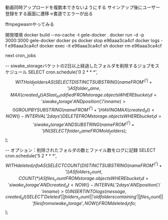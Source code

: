 動画同時アップロードを複数本できないようにする
サインアップ後にユーザー登録をする画面に遷移→書道でエラーが出る

ffmpegwasmやってみる

開発環境
docker build --no-cache -t gele-docker .
docker run -d -p 3000:3000 gele-docker
docker ps
docker stop e96aaa3ca4cf
docker logs -f e96aaa3ca4cf
docker exec -it e96aaa3ca4cf sh
docker rm e96aaa3ca4cf

next
cron_jobs

-- siwake_storageバケットの2日以上経過したフォルダを削除するジョブをスケジュール
SELECT cron.schedule('0 2 * * *', $$
  WITH old_folders AS (
    SELECT DISTINCT
      SUBSTRING(name FROM '^[^/]+') AS folder_name,
      MAX(created_at) AS last_modified
    FROM storage.objects
    WHERE bucket_id = 'siwake_storage'
      AND position('/' in name) > 0
    GROUP BY SUBSTRING(name FROM '^[^/]+')
    HAVING MAX(created_at) < NOW() - INTERVAL '2 days'
  )
  DELETE FROM storage.objects
  WHERE bucket_id = 'siwake_storage'
    AND SUBSTRING(name FROM '^[^/]+') IN (SELECT folder_name FROM old_folders);
$$);

-- オプション：削除されたフォルダの数とファイル数をログに記録
SELECT cron.schedule('5 2 * * *', $$
  WITH deleted_info AS (
    SELECT COUNT(DISTINCT SUBSTRING(name FROM '^[^/]+')) AS folders_count,
           COUNT(*) AS files_count
    FROM storage.objects
    WHERE bucket_id = 'siwake_storage'
      AND created_at < NOW() - INTERVAL '2 days'
      AND position('/' in name) > 0
  )
  INSERT INTO logs (message, created_at)
  SELECT 'Deleted ' || folders_count || ' old folders containing ' || files_count || ' files from siwake_storage', NOW()
  FROM deleted_info;
$$);